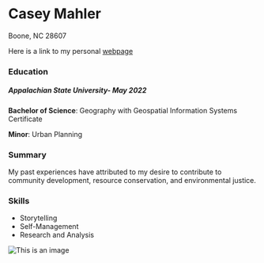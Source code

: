 Casey Mahler
=========
Boone, NC 28607

Here is a link to my personal [webpage](https://mahlertn.wixsite.com/caseymahler/about)

### Education
##### Appalachian State University- *May 2022*

**Bachelor of Science**: Geography with Geospatial Information Systems Certificate

**Minor**: Urban Planning

### Summary

My past experiences have attributed to my desire to contribute to community development, resource conservation, and environmental justice.

### Skills

- Storytelling
- Self-Management
- Research and Analysis



![This is an image]()
